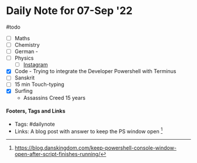 # Daily Note for 07-Sep '22
#todo
- [ ] Maths
- [ ] Chemistry
- [ ] German - 
- [ ] Physics
	- [ ] [Instagram](https://www.instagram.com/physics.infographics/)
- [x] Code - Trying to integrate the Developer Powershell with Terminus
- [ ] Sanskrit
- [ ] 15 min Touch-typing
- [x] Surfing
	-  Assassins Creed 15 years


#### Footers, Tags and Links
- Tags: #dailynote 
- Links:  A blog post with answer to keep the PS window open [^1]

[^1]:https://blog.danskingdom.com/keep-powershell-console-window-open-after-script-finishes-running/